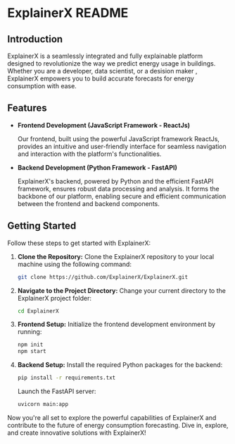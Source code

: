 # ExplainerX README

## Introduction

ExplainerX is a seamlessly integrated and fully explainable platform designed to revolutionize the way we predict energy usage in buildings. Whether you are a developer, data scientist, or a desision maker , ExplainerX empowers you to build accurate forecasts for energy consumption with ease.

## Features

- **Frontend Development (JavaScript Framework - ReactJs)**
 
  Our frontend, built using the powerful JavaScript framework ReactJs, provides an intuitive and user-friendly interface for seamless navigation and interaction with the platform's functionalities.

- **Backend Development (Python Framework - FastAPI)**
 
  ExplainerX's backend, powered by Python and the efficient FastAPI framework, ensures robust data processing and analysis. It forms the backbone of our platform, enabling secure and efficient communication between the frontend and backend components.

## Getting Started

Follow these steps to get started with ExplainerX:

1. **Clone the Repository:**
   Clone the ExplainerX repository to your local machine using the following command:

   ```bash
   git clone https://github.com/ExplainerX/ExplainerX.git
   ```

2. **Navigate to the Project Directory:**
   Change your current directory to the ExplainerX project folder:

   ```bash
   cd ExplainerX
   ```

3. **Frontend Setup:**
   Initialize the frontend development environment by running:

   ```bash
   npm init
   npm start
   ```

4. **Backend Setup:**
   Install the required Python packages for the backend:

   ```bash
   pip install -r requirements.txt
   ```

   Launch the FastAPI server:

   ```bash
   uvicorn main:app
   ```

Now you're all set to explore the powerful capabilities of ExplainerX and contribute to the future of energy consumption forecasting. Dive in, explore, and create innovative solutions with ExplainerX!
